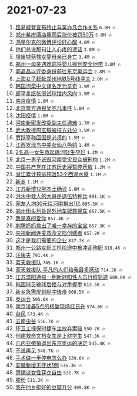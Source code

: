 # 2021-07-23

1. [路易威登宣布终止与吴亦凡合作关系](https://s.weibo.com/weibo?q=%23%E8%B7%AF%E6%98%93%E5%A8%81%E7%99%BB%E5%AE%A3%E5%B8%83%E7%BB%88%E6%AD%A2%E4%B8%8E%E5%90%B4%E4%BA%A6%E5%87%A1%E5%90%88%E4%BD%9C%E5%85%B3%E7%B3%BB%23&Refer=top) `6.0M 🔥`
1. [郑州希岸酒店暴雨后涨价被罚50万](https://s.weibo.com/weibo?q=%23%E9%83%91%E5%B7%9E%E5%B8%8C%E5%B2%B8%E9%85%92%E5%BA%97%E6%9A%B4%E9%9B%A8%E5%90%8E%E6%B6%A8%E4%BB%B7%E8%A2%AB%E7%BD%9A50%E4%B8%87%23&Refer=top) `5.0M 🔥`
1. [鸿星尔克的微博评论好心酸](https://s.weibo.com/weibo?q=%23%E9%B8%BF%E6%98%9F%E5%B0%94%E5%85%8B%E7%9A%84%E5%BE%AE%E5%8D%9A%E8%AF%84%E8%AE%BA%E5%A5%BD%E5%BF%83%E9%85%B8%23&Refer=top) `4.8M 🔥`
1. [他们总说那句让人心疼的谎话](https://s.weibo.com/weibo?q=%23%E4%BB%96%E4%BB%AC%E6%80%BB%E8%AF%B4%E9%82%A3%E5%8F%A5%E8%AE%A9%E4%BA%BA%E5%BF%83%E7%96%BC%E7%9A%84%E8%B0%8E%E8%AF%9D%23&Refer=top) `3.8M 🔥`
1. [埋废墟获救女婴母亲已身亡](https://s.weibo.com/weibo?q=%23%E5%9F%8B%E5%BA%9F%E5%A2%9F%E8%8E%B7%E6%95%91%E5%A5%B3%E5%A9%B4%E6%AF%8D%E4%BA%B2%E5%B7%B2%E8%BA%AB%E4%BA%A1%23&Refer=top) `3.4M 🔥`
1. [郑州一母亲遇难前将婴儿抛到安全地带](https://s.weibo.com/weibo?q=%23%E9%83%91%E5%B7%9E%E4%B8%80%E6%AF%8D%E4%BA%B2%E9%81%87%E9%9A%BE%E5%89%8D%E5%B0%86%E5%A9%B4%E5%84%BF%E6%8A%9B%E5%88%B0%E5%AE%89%E5%85%A8%E5%9C%B0%E5%B8%A6%23&Refer=top) `3.0M 🔥`
1. [郭晶晶以评委身份前往东京奥运会](https://s.weibo.com/weibo?q=%23%E9%83%AD%E6%99%B6%E6%99%B6%E4%BB%A5%E8%AF%84%E5%A7%94%E8%BA%AB%E4%BB%BD%E5%89%8D%E5%BE%80%E4%B8%9C%E4%BA%AC%E5%A5%A5%E8%BF%90%E4%BC%9A%23&Refer=top) `2.8M 🔥`
1. [上海女子赶赴郑州地铁5号线寻夫](https://s.weibo.com/weibo?q=%23%E4%B8%8A%E6%B5%B7%E5%A5%B3%E5%AD%90%E8%B5%B6%E8%B5%B4%E9%83%91%E5%B7%9E%E5%9C%B0%E9%93%815%E5%8F%B7%E7%BA%BF%E5%AF%BB%E5%A4%AB%23&Refer=top) `2.0M 🔥`
1. [韩国泡菜中文译名定为辛奇](https://s.weibo.com/weibo?q=%23%E9%9F%A9%E5%9B%BD%E6%B3%A1%E8%8F%9C%E4%B8%AD%E6%96%87%E8%AF%91%E5%90%8D%E5%AE%9A%E4%B8%BA%E8%BE%9B%E5%A5%87%23&Refer=top) `1.9M 🔥`
1. [郎平拿纸张测试球馆内风向](https://s.weibo.com/weibo?q=%23%E9%83%8E%E5%B9%B3%E6%8B%BF%E7%BA%B8%E5%BC%A0%E6%B5%8B%E8%AF%95%E7%90%83%E9%A6%86%E5%86%85%E9%A3%8E%E5%90%91%23&Refer=top) `1.9M 🔥`
1. [南京疫情](https://s.weibo.com/weibo?q=%23%E5%8D%97%E4%BA%AC%E7%96%AB%E6%83%85%23&Refer=top) `1.8M 🔥`
1. [北京警方通报吴亦凡事件](https://s.weibo.com/weibo?q=%23%E5%8C%97%E4%BA%AC%E8%AD%A6%E6%96%B9%E9%80%9A%E6%8A%A5%E5%90%B4%E4%BA%A6%E5%87%A1%E4%BA%8B%E4%BB%B6%23&Refer=top) `1.8M 🔥`
1. [沈阳疫情](https://s.weibo.com/weibo?q=%E6%B2%88%E9%98%B3%E7%96%AB%E6%83%85&Refer=top) `1.8M 🔥`
1. [河南新密发改委副主任遇难](https://s.weibo.com/weibo?q=%23%E6%B2%B3%E5%8D%97%E6%96%B0%E5%AF%86%E5%8F%91%E6%94%B9%E5%A7%94%E5%89%AF%E4%B8%BB%E4%BB%BB%E9%81%87%E9%9A%BE%23&Refer=top) `1.7M 🔥`
1. [武大教授周玄毅被校方处分](https://s.weibo.com/weibo?q=%23%E6%AD%A6%E5%A4%A7%E6%95%99%E6%8E%88%E5%91%A8%E7%8E%84%E6%AF%85%E8%A2%AB%E6%A0%A1%E6%96%B9%E5%A4%84%E5%88%86%23&Refer=top) `1.5M 🔥`
1. [贾跃亭称回国是必须的](https://s.weibo.com/weibo?q=%23%E8%B4%BE%E8%B7%83%E4%BA%AD%E7%A7%B0%E5%9B%9E%E5%9B%BD%E6%98%AF%E5%BF%85%E9%A1%BB%E7%9A%84%23&Refer=top) `1.5M 🔥`
1. [江西发现鸟中美女仙八色鸫](https://s.weibo.com/weibo?q=%23%E6%B1%9F%E8%A5%BF%E5%8F%91%E7%8E%B0%E9%B8%9F%E4%B8%AD%E7%BE%8E%E5%A5%B3%E4%BB%99%E5%85%AB%E8%89%B2%E9%B8%AB%23&Refer=top) `1.4M 🔥`
1. [2名高一女生救起跳河轻生孕妇](https://s.weibo.com/weibo?q=%232%E5%90%8D%E9%AB%98%E4%B8%80%E5%A5%B3%E7%94%9F%E6%95%91%E8%B5%B7%E8%B7%B3%E6%B2%B3%E8%BD%BB%E7%94%9F%E5%AD%95%E5%A6%87%23&Refer=top) `1.2M 🔥`
1. [北京一男子诋毁河南受灾民众被刑拘](https://s.weibo.com/weibo?q=%23%E5%8C%97%E4%BA%AC%E4%B8%80%E7%94%B7%E5%AD%90%E8%AF%8B%E6%AF%81%E6%B2%B3%E5%8D%97%E5%8F%97%E7%81%BE%E6%B0%91%E4%BC%97%E8%A2%AB%E5%88%91%E6%8B%98%23&Refer=top) `1.2M 🔥`
1. [中国共产党在江苏历史展暂停开放](https://s.weibo.com/weibo?q=%23%E4%B8%AD%E5%9B%BD%E5%85%B1%E4%BA%A7%E5%85%9A%E5%9C%A8%E6%B1%9F%E8%8B%8F%E5%8E%86%E5%8F%B2%E5%B1%95%E6%9A%82%E5%81%9C%E5%BC%80%E6%94%BE%23&Refer=top) `1.2M 🔥`
1. [浙江累计预排预泄53个西湖水量](https://s.weibo.com/weibo?q=%23%E6%B5%99%E6%B1%9F%E7%B4%AF%E8%AE%A1%E9%A2%84%E6%8E%92%E9%A2%84%E6%B3%8453%E4%B8%AA%E8%A5%BF%E6%B9%96%E6%B0%B4%E9%87%8F%23&Refer=top) `1.1M 🔥`
1. [新乡](https://s.weibo.com/weibo?q=%23%E6%96%B0%E4%B9%A1%23&Refer=top) `1.1M 🔥`
1. [江苏新增12例本土确诊](https://s.weibo.com/weibo?q=%23%E6%B1%9F%E8%8B%8F%E6%96%B0%E5%A2%9E12%E4%BE%8B%E6%9C%AC%E5%9C%9F%E7%A1%AE%E8%AF%8A%23&Refer=top) `1.0M 🔥`
1. [洪水中救人的大哥是退伍特种兵](https://s.weibo.com/weibo?q=%23%E6%B4%AA%E6%B0%B4%E4%B8%AD%E6%95%91%E4%BA%BA%E7%9A%84%E5%A4%A7%E5%93%A5%E6%98%AF%E9%80%80%E4%BC%8D%E7%89%B9%E7%A7%8D%E5%85%B5%23&Refer=top) `991.1K 🔥`
1. [网友人均30元给河南捐出1亿](https://s.weibo.com/weibo?q=%23%E7%BD%91%E5%8F%8B%E4%BA%BA%E5%9D%8730%E5%85%83%E7%BB%99%E6%B2%B3%E5%8D%97%E6%8D%90%E5%87%BA1%E4%BA%BF%23&Refer=top) `885.1K 🔥`
1. [郑州街头到处是外地车牌救援车](https://s.weibo.com/weibo?q=%23%E9%83%91%E5%B7%9E%E8%A1%97%E5%A4%B4%E5%88%B0%E5%A4%84%E6%98%AF%E5%A4%96%E5%9C%B0%E8%BD%A6%E7%89%8C%E6%95%91%E6%8F%B4%E8%BD%A6%23&Refer=top) `857.5K 🔥`
1. [我是真的爱你](https://s.weibo.com/weibo?q=%23%E6%88%91%E6%98%AF%E7%9C%9F%E7%9A%84%E7%88%B1%E4%BD%A0%23&Refer=top) `857.4K 🔥`
1. [刺猬妈妈救出了唯一幸存的宝宝](https://s.weibo.com/weibo?q=%23%E5%88%BA%E7%8C%AC%E5%A6%88%E5%A6%88%E6%95%91%E5%87%BA%E4%BA%86%E5%94%AF%E4%B8%80%E5%B9%B8%E5%AD%98%E7%9A%84%E5%AE%9D%E5%AE%9D%23&Refer=top) `857.3K 🔥`
1. [央视新闻连麦救命文档创建者](https://s.weibo.com/weibo?q=%23%E5%A4%AE%E8%A7%86%E6%96%B0%E9%97%BB%E8%BF%9E%E9%BA%A6%E6%95%91%E5%91%BD%E6%96%87%E6%A1%A3%E5%88%9B%E5%BB%BA%E8%80%85%23&Refer=top) `857.2K 🔥`
1. [这才是我们需要的企业](https://s.weibo.com/weibo?q=%23%E8%BF%99%E6%89%8D%E6%98%AF%E6%88%91%E4%BB%AC%E9%9C%80%E8%A6%81%E7%9A%84%E4%BC%81%E4%B8%9A%23&Refer=top) `837.7K 🔥`
1. [郑州一公路女职工抢险途中被冲走殉职](https://s.weibo.com/weibo?q=%23%E9%83%91%E5%B7%9E%E4%B8%80%E5%85%AC%E8%B7%AF%E5%A5%B3%E8%81%8C%E5%B7%A5%E6%8A%A2%E9%99%A9%E9%80%94%E4%B8%AD%E8%A2%AB%E5%86%B2%E8%B5%B0%E6%AE%89%E8%81%8C%23&Refer=top) `819.4K 🔥`
1. [汪康夫](https://s.weibo.com/weibo?q=%23%E6%B1%AA%E5%BA%B7%E5%A4%AB%23&Refer=top) `791.4K 🔥`
1. [蓝天救援队](https://s.weibo.com/weibo?q=%23%E8%93%9D%E5%A4%A9%E6%95%91%E6%8F%B4%E9%98%9F%23&Refer=top) `745.1K 🔥`
1. [蓝天救援队 平凡的人们给我最多感动](https://s.weibo.com/weibo?q=%E8%93%9D%E5%A4%A9%E6%95%91%E6%8F%B4%E9%98%9F%20%E5%B9%B3%E5%87%A1%E7%9A%84%E4%BA%BA%E4%BB%AC%E7%BB%99%E6%88%91%E6%9C%80%E5%A4%9A%E6%84%9F%E5%8A%A8&Refer=top) `714.2K 🔥`
1. [江苏溧阳通报一例新冠阳性人员行程轨迹](https://s.weibo.com/weibo?q=%23%E6%B1%9F%E8%8B%8F%E6%BA%A7%E9%98%B3%E9%80%9A%E6%8A%A5%E4%B8%80%E4%BE%8B%E6%96%B0%E5%86%A0%E9%98%B3%E6%80%A7%E4%BA%BA%E5%91%98%E8%A1%8C%E7%A8%8B%E8%BD%A8%E8%BF%B9%23&Refer=top) `689.0K 🔥`
1. [韩国球员输球后拒与对手握手](https://s.weibo.com/weibo?q=%23%E9%9F%A9%E5%9B%BD%E7%90%83%E5%91%98%E8%BE%93%E7%90%83%E5%90%8E%E6%8B%92%E4%B8%8E%E5%AF%B9%E6%89%8B%E6%8F%A1%E6%89%8B%23&Refer=top) `613.5K 🔥`
1. [新乡急需皮划艇冲锋舟](https://s.weibo.com/weibo?q=%23%E6%96%B0%E4%B9%A1%E6%80%A5%E9%9C%80%E7%9A%AE%E5%88%92%E8%89%87%E5%86%B2%E9%94%8B%E8%88%9F%23&Refer=top) `608.5K 🔥`
1. [奥运会](https://s.weibo.com/weibo?q=%E5%A5%A5%E8%BF%90%E4%BC%9A&Refer=top) `595.6K 🔥`
1. [南京凌晨5点的核酸现场红日升](https://s.weibo.com/weibo?q=%23%E5%8D%97%E4%BA%AC%E5%87%8C%E6%99%A85%E7%82%B9%E7%9A%84%E6%A0%B8%E9%85%B8%E7%8E%B0%E5%9C%BA%E7%BA%A2%E6%97%A5%E5%8D%87%23&Refer=top) `574.6K 🔥`
1. [台风](https://s.weibo.com/weibo?q=%E5%8F%B0%E9%A3%8E&Refer=top) `573.4K 🔥`
1. [云南虫谷](https://s.weibo.com/weibo?q=%E4%BA%91%E5%8D%97%E8%99%AB%E8%B0%B7&Refer=top) `556.7K 🔥`
1. [环卫工撞保时捷车主放弃索赔](https://s.weibo.com/weibo?q=%23%E7%8E%AF%E5%8D%AB%E5%B7%A5%E6%92%9E%E4%BF%9D%E6%97%B6%E6%8D%B7%E8%BD%A6%E4%B8%BB%E6%94%BE%E5%BC%83%E7%B4%A2%E8%B5%94%23&Refer=top) `550.7K 🔥`
1. [创建救命文档女生是上财学生](https://s.weibo.com/weibo?q=%23%E5%88%9B%E5%BB%BA%E6%95%91%E5%91%BD%E6%96%87%E6%A1%A3%E5%A5%B3%E7%94%9F%E6%98%AF%E4%B8%8A%E8%B4%A2%E5%AD%A6%E7%94%9F%23&Refer=top) `547.3K 🔥`
1. [几内亚撤销退出东京奥运的决定](https://s.weibo.com/weibo?q=%23%E5%87%A0%E5%86%85%E4%BA%9A%E6%92%A4%E9%94%80%E9%80%80%E5%87%BA%E4%B8%9C%E4%BA%AC%E5%A5%A5%E8%BF%90%E7%9A%84%E5%86%B3%E5%AE%9A%23&Refer=top) `545.4K 🔥`
1. [不说再见](https://s.weibo.com/weibo?q=%E4%B8%8D%E8%AF%B4%E5%86%8D%E8%A7%81&Refer=top) `540.7K 🔥`
1. [手术做一半停电怎么办](https://s.weibo.com/weibo?q=%23%E6%89%8B%E6%9C%AF%E5%81%9A%E4%B8%80%E5%8D%8A%E5%81%9C%E7%94%B5%E6%80%8E%E4%B9%88%E5%8A%9E%23&Refer=top) `539.6K 🔥`
1. [安徽新增无症状1例](https://s.weibo.com/weibo?q=%23%E5%AE%89%E5%BE%BD%E6%96%B0%E5%A2%9E%E6%97%A0%E7%97%87%E7%8A%B61%E4%BE%8B%23&Refer=top) `536.3K 🔥`
1. [萧嫣谈女性穿衣自由](https://s.weibo.com/weibo?q=%23%E8%90%A7%E5%AB%A3%E8%B0%88%E5%A5%B3%E6%80%A7%E7%A9%BF%E8%A1%A3%E8%87%AA%E7%94%B1%23&Refer=top) `531.7K 🔥`
1. [脱粉](https://s.weibo.com/weibo?q=%E8%84%B1%E7%B2%89&Refer=top) `511.2K 🔥`
1. [我在他乡挺好的豆瓣开分](https://s.weibo.com/weibo?q=%23%E6%88%91%E5%9C%A8%E4%BB%96%E4%B9%A1%E6%8C%BA%E5%A5%BD%E7%9A%84%E8%B1%86%E7%93%A3%E5%BC%80%E5%88%86%23&Refer=top) `499.8K 🔥`

